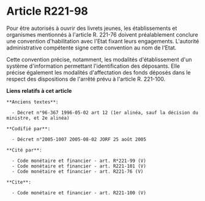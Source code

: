 # Article R221-98

Pour être autorisés à ouvrir des livrets jeunes, les établissements et organismes mentionnés à l'article R. 221-76 doivent
préalablement conclure une convention d'habilitation avec l'Etat fixant leurs engagements. L'autorité administrative
compétente signe cette convention au nom de l'Etat.

Cette convention précise, notamment, les modalités d'établissement d'un système d'information permettant l'identification des
déposants. Elle précise également les modalités d'affectation des fonds déposés dans le respect des dispositions de l'arrêté
prévu à l'article R. 221-100.

**Liens relatifs à cet article**

	**Anciens textes**:

	  - Décret n°96-367 1996-05-02 art 12 (1er alinéa, sauf la décision du ministre, et 2e alinéa)

	**Codifié par**:

	  - Décret n°2005-1007 2005-08-02 JORF 25 août 2005

	**Cité par**:

	  - Code monétaire et financier - art. R*221-99 (V)
	  - Code monétaire et financier - art. R221-101 (V)
	  - Code monétaire et financier - art. R221-76 (V)

	**Cite**:

	  - Code monétaire et financier - art. R221-100 (V)
